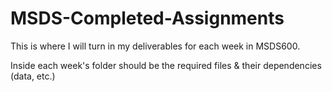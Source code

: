 # MSDS-Completed-Assignments
 
This is where I will turn in my deliverables for each week in MSDS600.

Inside each week's folder should be the required files & their dependencies (data, etc.)
